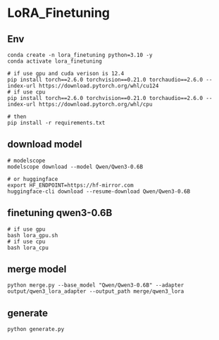 # LoRA_Finetuning

## Env
```
conda create -n lora_finetuning python=3.10 -y
conda activate lora_finetuning

# if use gpu and cuda verison is 12.4
pip install torch==2.6.0 torchvision==0.21.0 torchaudio==2.6.0 --index-url https://download.pytorch.org/whl/cu124
# if use cpu
pip install torch==2.6.0 torchvision==0.21.0 torchaudio==2.6.0 --index-url https://download.pytorch.org/whl/cpu

# then
pip install -r requirements.txt
```

## download model
```
# modelscope
modelscope download --model Qwen/Qwen3-0.6B

# or huggingface
export HF_ENDPOINT=https://hf-mirror.com
huggingface-cli download --resume-download Qwen/Qwen3-0.6B
```


## finetuning qwen3-0.6B
```
# if use gpu
bash lora_gpu.sh
# if use cpu
bash lora_cpu
```

## merge model
```
python merge.py --base_model "Qwen/Qwen3-0.6B" --adapter output/qwen3_lora_adapter --output_path merge/qwen3_lora
```

## generate
```
python generate.py
```
